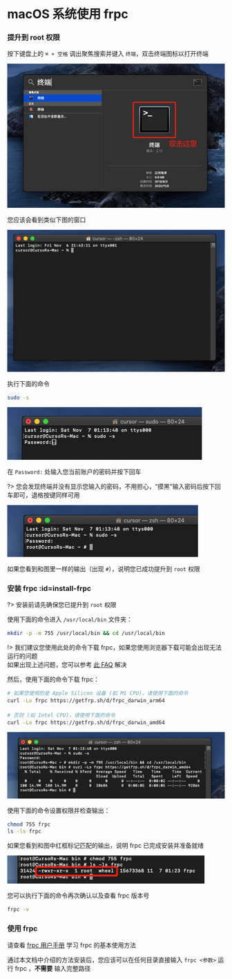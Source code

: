 # macOS 系统使用 frpc

### 提升到 root 权限

按下键盘上的 `⌘ + 空格` 调出聚焦搜索并键入 `终端`，双击终端图标以打开终端

![](_images/macos-0.png)

您应该会看到类似下图的窗口

![](_images/macos-1.png)

执行下面的命令

```bash
sudo -s
```

![](_images/macos-2.png)

在 `Password:` 处输入您当前账户的密码并按下回车

?> 您会发现终端并没有显示您输入的密码，不用担心，“摸黑”输入密码后按下回车即可，退格按键同样可用

![](_images/macos-3.png)

如果您看到和图里一样的输出（出现 `#`），说明您已成功提升到 `root` 权限

### 安装 frpc :id=install-frpc

?> 安装前请先确保您已提升到 `root` 权限

使用下面的命令进入 `/usr/local/bin` 文件夹：

```bash
mkdir -p -m 755 /usr/local/bin && cd /usr/local/bin
```

!> 我们建议您使用此处的命令下载 frpc，如果您使用浏览器下载可能会出现无法运行的问题  
如果出现上述问题，您可以参考 [此 FAQ](/faq/frpc#macos-run-frpc-issue) 解决

然后，使用下面的命令下载 frpc：

```bash
# 如果您使用的是 Apple Silicon 设备 (如 M1 CPU)，请使用下面的命令
curl -Lo frpc https://getfrp.sh/d/frpc_darwin_arm64

# 否则 (如 Intel CPU)，请使用下面的命令
curl -Lo frpc https://getfrp.sh/d/frpc_darwin_amd64
```

![](_images/macos-4.png)

使用下面的命令设置权限并检查输出：

```bash
chmod 755 frpc
ls -ls frpc
```

如果您看到和图中红框标记匹配的输出，说明 frpc 已完成安装并准备就绪

![](_images/macos-5.png)

您可以执行下面的命令再次确认以及查看 frpc 版本号

```bash
frpc -v
```

### 使用 frpc

请查看 [frpc 用户手册](/frpc/manual)  学习 frpc 的基本使用方法

通过本文档中介绍的方法安装后，您应该可以在任何目录直接输入 `frpc <参数>` 运行 frpc ，**不需要** 输入完整路径

